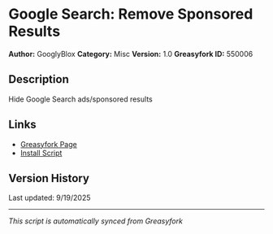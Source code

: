 # Google Search: Remove Sponsored Results

**Author:** GooglyBlox
**Category:** Misc
**Version:** 1.0
**Greasyfork ID:** 550006

## Description
Hide Google Search ads/sponsored results

## Links
- [Greasyfork Page](https://greasyfork.org/scripts/550006)
- [Install Script](https://update.greasyfork.org/scripts/550006/Google%20Search%3A%20Remove%20Sponsored%20Results.user.js)

## Version History
Last updated: 9/19/2025

---
*This script is automatically synced from Greasyfork*
